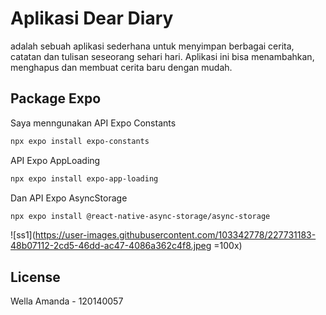 # Aplikasi Dear Diary

adalah sebuah aplikasi sederhana untuk menyimpan berbagai cerita, catatan dan tulisan seseorang sehari hari. 
Aplikasi ini bisa menambahkan, menghapus dan membuat cerita baru dengan mudah. 
## Package Expo

Saya menngunakan API Expo Constants

```bash
npx expo install expo-constants
```
API Expo AppLoading 
```bash
npx expo install expo-app-loading
```
Dan API Expo AsyncStorage
```bash
npx expo install @react-native-async-storage/async-storage
```
![ss1](https://user-images.githubusercontent.com/103342778/227731183-48b07112-2cd5-46dd-ac47-4086a362c4f8.jpeg =100x)




## License
Wella Amanda - 120140057
